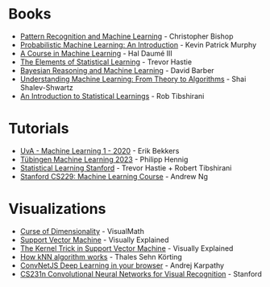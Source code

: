 
# Books

- [Pattern Recognition and Machine Learning](https://www.microsoft.com/en-us/research/uploads/prod/2006/01/Bishop-Pattern-Recognition-and-Machine-Learning-2006.pdf) - Christopher Bishop
 - [Probabilistic Machine Learning: An Introduction](https://probml.github.io/pml-book/book1.html) - Kevin Patrick Murphy
- [A Course in Machine Learning](http://ciml.info/) - Hal Daumé III
- [The Elements of Statistical Learning](https://hastie.su.domains/ElemStatLearn/) - Trevor Hastie
- [Bayesian Reasoning and Machine Learning](http://web4.cs.ucl.ac.uk/staff/D.Barber/pmwiki/pmwiki.php?n=Brml.Online) - David Barber
- [Understanding Machine Learning: From Theory to Algorithms](https://www.cs.huji.ac.il/~shais/UnderstandingMachineLearning/) - Shai Shalev-Shwartz
- [An Introduction to Statistical Learnings](https://www.statlearning.com/) - Rob Tibshirani

# Tutorials 
- [UvA - Machine Learning 1 - 2020](https://www.youtube.com/watch?v=_XmGyd4smUs&list=PL8FnQMH2k7jzhtVYbKmvrMyXDYMmgjj_n&ab_channel=ErikBekkers) - Erik Bekkers
- [Tübingen Machine Learning 2023](https://www.youtube.com/playlist?list=PL05umP7R6ij2YE8rRJSb-olDNbntAQ_Bx) -  Philipp Hennig
- [Statistical Learning Stanford](https://www.youtube.com/watch?v=LvySJGj-88U&list=PLoROMvodv4rOzrYsAxzQyHb8n_RWNuS1e&ab_channel=StanfordOnline) -  Trevor Hastie + Robert Tibshirani
- [Stanford CS229: Machine Learning Course](https://www.youtube.com/watch?v=jGwO_UgTS7I&list=PLoROMvodv4rMiGQp3WXShtMGgzqpfVfbU&index=1&ab_channel=StanfordOnline) -  Andrew Ng

# Visualizations
- [Curse of Dimensionality](https://www.youtube.com/watch?v=1enQMVh1_Gw&ab_channel=VisualMath) - VisualMath
- [Support Vector Machine](https://www.youtube.com/watch?v=_YPScrckx28&ab_channel=VisuallyExplained) - Visually Explained
- [The Kernel Trick in Support Vector Machine](https://www.youtube.com/watch?v=Q7vT0--5VII&ab_channel=VisuallyExplained) - Visually Explained
- [How kNN algorithm works](https://www.youtube.com/watch?v=UqYde-LULfs&ab_channel=ThalesSehnK%C3%B6rting) - Thales Sehn Körting
- [ConvNetJS Deep Learning in your browser](https://cs.stanford.edu/people/karpathy/convnetjs/index.html) - Andrej Karpathy
- [CS231n Convolutional Neural Networks for Visual Recognition](https://cs231n.github.io/convolutional-networks/) - Stanford
